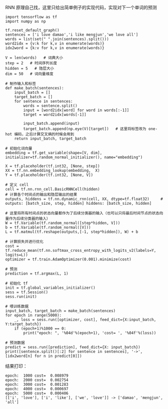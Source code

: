 RNN 原理自己找，这里只给出简单例子的实现代码，实现对下一个单词的预测
	
	import tensorflow as tf
	import numpy as np
	
	tf.reset_default_graph()
	sentences = ['i love damao','i like mengjun','we love all']
	words = list(set(" ".join(sentences).split()))
	word2idx = {v:k for k,v in enumerate(words)}
	idx2word = {k:v for k,v in enumerate(words)}
	
	V = len(words)   # 词典大小
	step = 2   # 时间序列长度
	hidden = 5   # 隐层大小
	dim = 50   # 词向量维度

	# 制作输入和标签
	def make_batch(sentences):
	    input_batch = []
	    target_batch = []
	    for sentence in sentences:
	        words = sentence.split()
	        input = [word2idx[word] for word in words[:-1]]
	        target = word2idx[words[-1]]
	        
	        input_batch.append(input)
	        target_batch.append(np.eye(V)[target])   # 这里将标签改为 one-hot 编码，之后计算交叉熵的时候会用到
	    return input_batch, target_batch

	# 初始化词向量
	embedding = tf.get_variable(shape=[V, dim], initializer=tf.random_normal_initializer(), name="embedding")
	
	X = tf.placeholder(tf.int32, [None, step])
	XX = tf.nn.embedding_lookup(embedding,  X)
	Y = tf.placeholder(tf.int32, [None, V])
	
	# 定义 cell
	cell = tf.nn.rnn_cell.BasicRNNCell(hidden)
	# 计算各个时间点的输出和隐层输出的结果
	outputs, hiddens = tf.nn.dynamic_rnn(cell, XX, dtype=tf.float32)     # outputs: [batch_size, step, hidden] hiddens: [batch_size, hidden]
	
	# 这里将所有时间点的状态向量都作为了后续分类器的输入（也可以只将最后时间节点的状态向量作为后续分类器的输入）
	W = tf.Variable(tf.random_normal([step*hidden, V]))
	b = tf.Variable(tf.random_normal([V]))
	L = tf.matmul(tf.reshape(outputs,[-1, step*hidden]), W) + b
	
	# 计算损失并进行优化
	cost = tf.reduce_mean(tf.nn.softmax_cross_entropy_with_logits_v2(labels=Y, logits=L))
	optimizer = tf.train.AdamOptimizer(0.001).minimize(cost)
	
	# 预测
	prediction = tf.argmax(L, 1)
	
	# 初始化 tf
	init = tf.global_variables_initializer()
	sess = tf.Session()
	sess.run(init)
	
	# 喂训练数据
	input_batch, target_batch = make_batch(sentences)
	for epoch in range(5000):
	    _, loss = sess.run([optimizer, cost], feed_dict={X:input_batch, Y:target_batch})
	    if (epoch+1)%1000 == 0:
	        print("epoch: ", '%04d'%(epoch+1), 'cost= ', '%04f'%(loss))
	             
	# 预测数据
	predict = sess.run([prediction], feed_dict={X: input_batch})
	print([sentence.split()[:2] for sentence in sentences], '->', [idx2word[n] for n in predict[0]])
	 
	 
结果打印：

	epoch:  1000 cost=  0.008979
	epoch:  2000 cost=  0.002754
	epoch:  3000 cost=  0.001283
	epoch:  4000 cost=  0.000697
	epoch:  5000 cost=  0.000406
	[['i', 'love'], ['i', 'like'], ['we', 'love']] -> ['damao', 'mengjun', 'all'] 